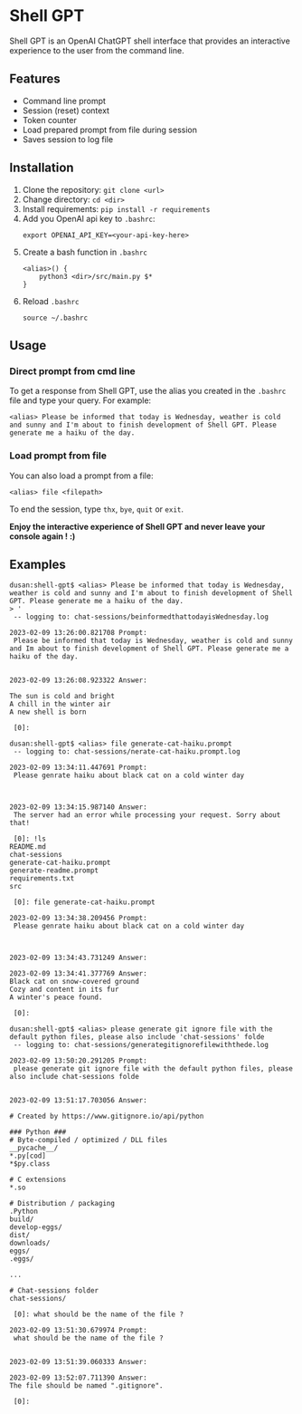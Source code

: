 # Shell GPT

Shell GPT is an OpenAI ChatGPT shell interface that provides an interactive experience to the user from the command line.

## Features

* Command line prompt
* Session (reset) context
* Token counter
* Load prepared prompt from file during session
* Saves session to log file

## Installation

1. Clone the repository: `git clone <url>`
2. Change directory: `cd <dir>`
3. Install requirements: `pip install -r requirements`
4. Add you OpenAI api key to `.bashrc`:
    ```
    export OPENAI_API_KEY=<your-api-key-here>
    ```
5. Create a bash function in `.bashrc`
    ```
    <alias>() {
        python3 <dir>/src/main.py $*
    }
    ```
6. Reload `.bashrc`
    ```
    source ~/.bashrc
    ```

## Usage

### Direct prompt from cmd line

To get a response from Shell GPT, use the alias you created in the `.bashrc` file and type your query. For example:

`<alias> Please be informed that today is Wednesday, weather is cold and sunny and I'm about to finish development of Shell GPT. Please generate me a haiku of the day.`


### Load prompt from file

You can also load a prompt from a file:

`<alias> file <filepath>`

To end the session, type `thx`, `bye`, `quit` or `exit`. 

**Enjoy the interactive experience of Shell GPT and never leave your console again ! :)**


## Examples

```
dusan:shell-gpt$ <alias> Please be informed that today is Wednesday, weather is cold and sunny and I'm about to finish development of Shell GPT. Please generate me a haiku of the day.
> '
 -- logging to: chat-sessions/beinformedthattodayisWednesday.log

2023-02-09 13:26:00.821708 Prompt:
 Please be informed that today is Wednesday, weather is cold and sunny and Im about to finish development of Shell GPT. Please generate me a haiku of the day.


2023-02-09 13:26:08.923322 Answer:

The sun is cold and bright
A chill in the winter air
A new shell is born

 [0]:
```

```
dusan:shell-gpt$ <alias> file generate-cat-haiku.prompt
 -- logging to: chat-sessions/nerate-cat-haiku.prompt.log

2023-02-09 13:34:11.447691 Prompt:
 Please genrate haiku about black cat on a cold winter day



2023-02-09 13:34:15.987140 Answer:
 The server had an error while processing your request. Sorry about that!

 [0]: !ls
README.md
chat-sessions
generate-cat-haiku.prompt
generate-readme.prompt
requirements.txt
src

 [0]: file generate-cat-haiku.prompt

2023-02-09 13:34:38.209456 Prompt:
 Please genrate haiku about black cat on a cold winter day



2023-02-09 13:34:43.731249 Answer:

2023-02-09 13:34:41.377769 Answer:
Black cat on snow-covered ground
Cozy and content in its fur
A winter's peace found.

 [0]:
```

```
dusan:shell-gpt$ <alias> please generate git ignore file with the default python files, please also include 'chat-sessions' folde
 -- logging to: chat-sessions/generategitignorefilewiththede.log

2023-02-09 13:50:20.291205 Prompt:
 please generate git ignore file with the default python files, please also include chat-sessions folde


2023-02-09 13:51:17.703056 Answer:

# Created by https://www.gitignore.io/api/python

### Python ###
# Byte-compiled / optimized / DLL files
__pycache__/
*.py[cod]
*$py.class

# C extensions
*.so

# Distribution / packaging
.Python
build/
develop-eggs/
dist/
downloads/
eggs/
.eggs/

...

# Chat-sessions folder
chat-sessions/

 [0]: what should be the name of the file ?

2023-02-09 13:51:30.679974 Prompt:
 what should be the name of the file ?


2023-02-09 13:51:39.060333 Answer:

2023-02-09 13:52:07.711390 Answer:
The file should be named ".gitignore".

 [0]:
```